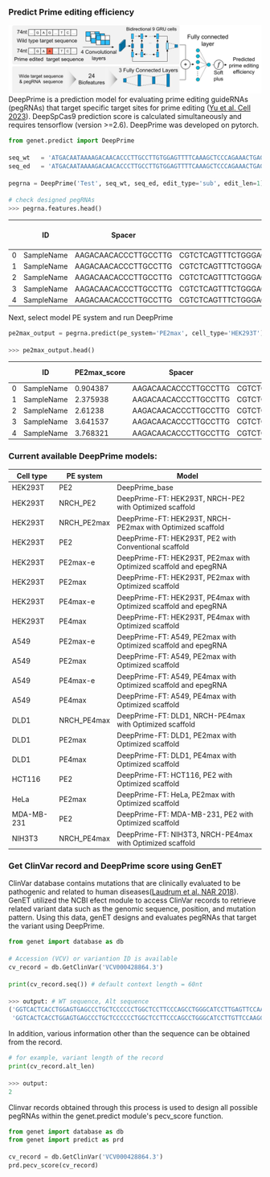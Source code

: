 
### Predict Prime editing efficiency
![](../assets/contents/en_1_4_1_DeepPrime_architecture.svg)
DeepPrime is a prediction model for evaluating prime editing guideRNAs (pegRNAs) that target specific target sites for prime editing ([Yu et al. Cell 2023](https://doi.org/10.1016/j.cell.2023.03.034)). DeepSpCas9 prediction score is calculated simultaneously and requires tensorflow (version >=2.6). DeepPrime was developed on pytorch.

```python 
from genet.predict import DeepPrime

seq_wt   = 'ATGACAATAAAAGACAACACCCTTGCCTTGTGGAGTTTTCAAAGCTCCCAGAAACTGAGAAGAACTATAACCTGCAAATGTCAACTGAAACCTTAAAGTGAGTATTTAATTGAGCTGAAGT'
seq_ed   = 'ATGACAATAAAAGACAACACCCTTGCCTTGTGGAGTTTTCAAAGCTCCCAGAAACTGAGACGAACTATAACCTGCAAATGTCAACTGAAACCTTAAAGTGAGTATTTAATTGAGCTGAAGT'

pegrna = DeepPrime('Test', seq_wt, seq_ed, edit_type='sub', edit_len=1)

# check designed pegRNAs
>>> pegrna.features.head()
```

|     | ID   | Spacer               | RT-PBS                                            | PBS_len | RTT_len | RT-PBS_len | Edit_pos | Edit_len | RHA_len | Target                                            | ... | deltaTm_Tm4-Tm2 | GC_count_PBS | GC_count_RTT | GC_count_RT-PBS | GC_contents_PBS | GC_contents_RTT | GC_contents_RT-PBS | MFE_RT-PBS-polyT | MFE_Spacer | DeepSpCas9_score |
| --- | ---- | -------------------- | ------------------------------------------------- | ------- | ------- | ---------- | -------- | -------- | ------- | ------------------------------------------------- | --- | --------------- | ------------ | ------------ | --------------- | --------------- | --------------- | ------------------ | ---------------- | ---------- | ---------------- |
| 0   | SampleName | AAGACAACACCCTTGCCTTG | CGTCTCAGTTTCTGGGAGCTTTGAAAACTCCACAAGGCAAGG        | 7       | 35      | 42         | 34       | 1        | 1       | ATAAAAGACAACACCCTTGCCTTGTGGAGTTTTCAAAGCTCCCAGA... | ... | \-340.105       | 5            | 16           | 21              | 71.42857        | 45.71429        | 50                 | \-10.4           | \-0.6      | 45.96754         |
| 1   | SampleName | AAGACAACACCCTTGCCTTG | CGTCTCAGTTTCTGGGAGCTTTGAAAACTCCACAAGGCAAGGG       | 8       | 35      | 43         | 34       | 1        | 1       | ATAAAAGACAACACCCTTGCCTTGTGGAGTTTTCAAAGCTCCCAGA... | ... | \-340.105       | 6            | 16           | 22              | 75              | 45.71429        | 51.16279           | \-10.4           | \-0.6      | 45.96754         |
| 2   | SampleName | AAGACAACACCCTTGCCTTG | CGTCTCAGTTTCTGGGAGCTTTGAAAACTCCACAAGGCAAGGGT      | 9       | 35      | 44         | 34       | 1        | 1       | ATAAAAGACAACACCCTTGCCTTGTGGAGTTTTCAAAGCTCCCAGA... | ... | \-340.105       | 6            | 16           | 22              | 66.66667        | 45.71429        | 50                 | \-10.4           | \-0.6      | 45.96754         |
| 3   | SampleName | AAGACAACACCCTTGCCTTG | CGTCTCAGTTTCTGGGAGCTTTGAAAACTCCACAAGGCAAGGGTG     | 10      | 35      | 45         | 34       | 1        | 1       | ATAAAAGACAACACCCTTGCCTTGTGGAGTTTTCAAAGCTCCCAGA... | ... | \-340.105       | 7            | 16           | 23              | 70              | 45.71429        | 51.11111           | \-10.4           | \-0.6      | 45.96754         |
| 4   | SampleName | AAGACAACACCCTTGCCTTG | CGTCTCAGTTTCTGGGAGCTTTGAAAACTCCACAAGGCAAGGGTGT    | 11      | 35      | 46         | 34       | 1        | 1       | ATAAAAGACAACACCCTTGCCTTGTGGAGTTTTCAAAGCTCCCAGA... | ... | \-340.105       | 7            | 16           | 23              | 63.63636        | 45.71429        | 50                 | \-10.4           | \-0.6      | 45.96754         |


Next, select model PE system and run DeepPrime
```python 
pe2max_output = pegrna.predict(pe_system='PE2max', cell_type='HEK293T')

>>> pe2max_output.head()
```
|   | ID   | PE2max_score | Spacer               | RT-PBS                                         | PBS_len | RTT_len | RT-PBS_len | Edit_pos | Edit_len | RHA_len | Target                                            |
| - | ---- | ------------ | -------------------- | ---------------------------------------------- | ------- | ------- | ---------- | -------- | -------- | ------- | ------------------------------------------------- |
| 0 | SampleName | 0.904387     | AAGACAACACCCTTGCCTTG | CGTCTCAGTTTCTGGGAGCTTTGAAAACTCCACAAGGCAAGG     | 7       | 35      | 42         | 34       | 1        | 1       | ATAAAAGACAACACCCTTGCCTTGTGGAGTTTTCAAAGCTCCCAGA... |
| 1 | SampleName | 2.375938     | AAGACAACACCCTTGCCTTG | CGTCTCAGTTTCTGGGAGCTTTGAAAACTCCACAAGGCAAGGG    | 8       | 35      | 43         | 34       | 1        | 1       | ATAAAAGACAACACCCTTGCCTTGTGGAGTTTTCAAAGCTCCCAGA... |
| 2 | SampleName | 2.61238      | AAGACAACACCCTTGCCTTG | CGTCTCAGTTTCTGGGAGCTTTGAAAACTCCACAAGGCAAGGGT   | 9       | 35      | 44         | 34       | 1        | 1       | ATAAAAGACAACACCCTTGCCTTGTGGAGTTTTCAAAGCTCCCAGA... |
| 3 | SampleName | 3.641537     | AAGACAACACCCTTGCCTTG | CGTCTCAGTTTCTGGGAGCTTTGAAAACTCCACAAGGCAAGGGTG  | 10      | 35      | 45         | 34       | 1        | 1       | ATAAAAGACAACACCCTTGCCTTGTGGAGTTTTCAAAGCTCCCAGA... |
| 4 | SampleName | 3.768321     | AAGACAACACCCTTGCCTTG | CGTCTCAGTTTCTGGGAGCTTTGAAAACTCCACAAGGCAAGGGTGT | 11      | 35      | 46         | 34       | 1        | 1       | ATAAAAGACAACACCCTTGCCTTGTGGAGTTTTCAAAGCTCCCAGA... |


### Current available DeepPrime models:
| Cell type  | PE system   | Model                                                             |
| ---------- | ----------- | ----------------------------------------------------------------- |
| HEK293T    | PE2         | DeepPrime_base                                                    |
| HEK293T    | NRCH_PE2    | DeepPrime-FT: HEK293T, NRCH-PE2 with Optimized scaffold           |
| HEK293T    | NRCH_PE2max | DeepPrime-FT: HEK293T, NRCH-PE2max with Optimized scaffold        |
| HEK293T    | PE2         | DeepPrime-FT: HEK293T, PE2 with Conventional scaffold             |
| HEK293T    | PE2max-e    | DeepPrime-FT: HEK293T, PE2max with Optimized scaffold and epegRNA |
| HEK293T    | PE2max      | DeepPrime-FT: HEK293T, PE2max with Optimized scaffold             |
| HEK293T    | PE4max-e    | DeepPrime-FT: HEK293T, PE4max with Optimized scaffold and epegRNA |
| HEK293T    | PE4max      | DeepPrime-FT: HEK293T, PE4max with Optimized scaffold             |
| A549       | PE2max-e    | DeepPrime-FT: A549, PE2max with Optimized scaffold and epegRNA    |
| A549       | PE2max      | DeepPrime-FT: A549, PE2max with Optimized scaffold                |
| A549       | PE4max-e    | DeepPrime-FT: A549, PE4max with Optimized scaffold and epegRNA    |
| A549       | PE4max      | DeepPrime-FT: A549, PE4max with Optimized scaffold                |
| DLD1       | NRCH_PE4max | DeepPrime-FT: DLD1, NRCH-PE4max with Optimized scaffold           |
| DLD1       | PE2max      | DeepPrime-FT: DLD1, PE2max with Optimized scaffold                |
| DLD1       | PE4max      | DeepPrime-FT: DLD1, PE4max with Optimized scaffold                |
| HCT116     | PE2         | DeepPrime-FT: HCT116, PE2 with Optimized scaffold                 |
| HeLa       | PE2max      | DeepPrime-FT: HeLa, PE2max with Optimized scaffold                |
| MDA-MB-231 | PE2         | DeepPrime-FT: MDA-MB-231, PE2 with Optimized scaffold             |
| NIH3T3     | NRCH_PE4max | DeepPrime-FT: NIH3T3, NRCH-PE4max with Optimized scaffold         |


### Get ClinVar record and DeepPrime score using GenET
ClinVar database contains mutations that are clinically evaluated to be pathogenic and related to human diseases([Laudrum et al. NAR 2018](https://academic.oup.com/nar/article/46/D1/D1062/4641904)). GenET utilized the NCBI efect module to access ClinVar records to retrieve related variant data such as the genomic sequence, position, and mutation pattern. Using this data, genET designs and evaluates pegRNAs that target the variant using DeepPrime.

```python
from genet import database as db

# Accession (VCV) or variantion ID is available
cv_record = db.GetClinVar('VCV000428864.3')

print(cv_record.seq()) # default context length = 60nt

>>> output: # WT sequence, Alt sequence
('GGTCACTCACCTGGAGTGAGCCCTGCTCCCCCCTGGCTCCTTCCCAGCCTGGGCATCCTTGAGTTCCAAGGCCTCATTCAGCTCTCGGAACATCTCGAAGCGCTCACGCCCACGGATCTGC',
 'GGTCACTCACCTGGAGTGAGCCCTGCTCCCCCCTGGCTCCTTCCCAGCCTGGGCATCCTTGTTCCAAGGCCTCATTCAGCTCTCGGAACATCTCGAAGCGCTCACGCCCACGGATCTGCAG')
```

In addition, various information other than the sequence can be obtained from the record.

```python
# for example, variant length of the record
print(cv_record.alt_len)

>>> output:
2
```

Clinvar records obtained through this process is used to design all possible pegRNAs within the genet.predict module's pecv_score function.

```python
from genet import database as db
from genet import predict as prd

cv_record = db.GetClinVar('VCV000428864.3')
prd.pecv_score(cv_record)
```